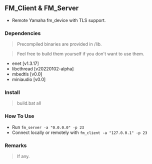 ## FM_Client & FM_Server

* Remote Yamaha fm_device with TLS support.

### Dependencies

> Precompiled binaries are provided in /lib.

> Feel free to build them yourself if you don't want to use them.

* enet		[v1.3.17]
* libcthread	[v20220102-alpha]
* mbedtls	[v0.0]
* miniaudio	[v0.0]

### Install

> build.bat all

### How To Use

* Run `fm_server -a "0.0.0.0" -p 23`
* Connect locally or remotely with `fm_client -a "127.0.0.1" -p 23`

### Remarks

> If any.
